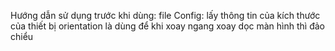 Hướng dẫn sử dụng trước khi dùng:
file Config: lấy thông tin của kích thước của thiết bị
orientation là dùng để khi xoay ngang xoay dọc màn hình thì đảo chiểu

